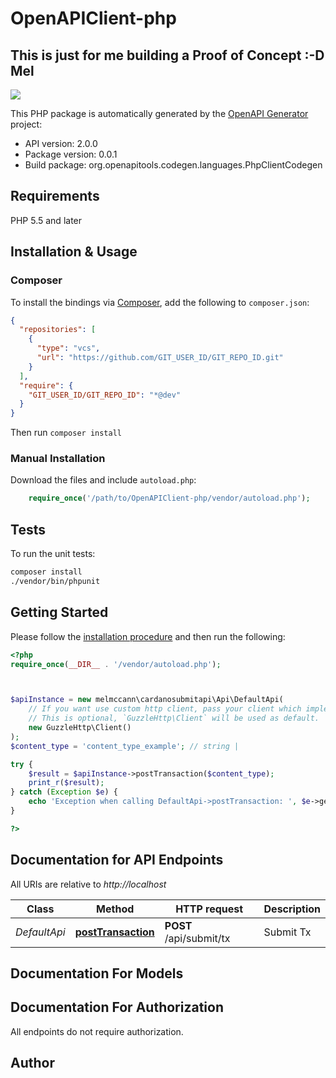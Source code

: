 # OpenAPIClient-php
## This is just for me building a Proof of Concept :-D Mel

<p align=\"right\"><img style=\"position: relative; top: -10em; margin-bottom: -12em;\" width=\"20%\" src=\"https://cardanodocs.com/img/cardano.png\"></img></p>


This PHP package is automatically generated by the [OpenAPI Generator](https://openapi-generator.tech) project:

- API version: 2.0.0
- Package version: 0.0.1
- Build package: org.openapitools.codegen.languages.PhpClientCodegen

## Requirements

PHP 5.5 and later

## Installation & Usage

### Composer

To install the bindings via [Composer](http://getcomposer.org/), add the following to `composer.json`:

```json
{
  "repositories": [
    {
      "type": "vcs",
      "url": "https://github.com/GIT_USER_ID/GIT_REPO_ID.git"
    }
  ],
  "require": {
    "GIT_USER_ID/GIT_REPO_ID": "*@dev"
  }
}
```

Then run `composer install`

### Manual Installation

Download the files and include `autoload.php`:

```php
    require_once('/path/to/OpenAPIClient-php/vendor/autoload.php');
```

## Tests

To run the unit tests:

```bash
composer install
./vendor/bin/phpunit
```

## Getting Started

Please follow the [installation procedure](#installation--usage) and then run the following:

```php
<?php
require_once(__DIR__ . '/vendor/autoload.php');



$apiInstance = new melmccann\cardanosubmitapi\Api\DefaultApi(
    // If you want use custom http client, pass your client which implements `GuzzleHttp\ClientInterface`.
    // This is optional, `GuzzleHttp\Client` will be used as default.
    new GuzzleHttp\Client()
);
$content_type = 'content_type_example'; // string | 

try {
    $result = $apiInstance->postTransaction($content_type);
    print_r($result);
} catch (Exception $e) {
    echo 'Exception when calling DefaultApi->postTransaction: ', $e->getMessage(), PHP_EOL;
}

?>
```

## Documentation for API Endpoints

All URIs are relative to *http://localhost*

Class | Method | HTTP request | Description
------------ | ------------- | ------------- | -------------
*DefaultApi* | [**postTransaction**](docs/Api/DefaultApi.md#posttransaction) | **POST** /api/submit/tx | Submit Tx


## Documentation For Models



## Documentation For Authorization

All endpoints do not require authorization.

## Author



